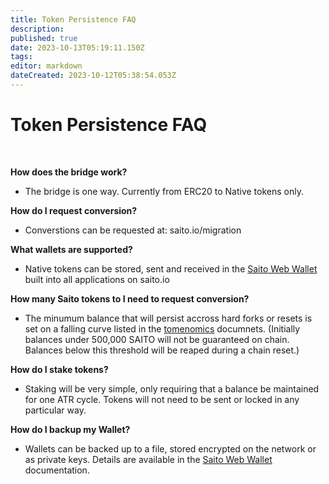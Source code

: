 ```yaml
---
title: Token Persistence FAQ
description: 
published: true
date: 2023-10-13T05:19:11.150Z
tags: 
editor: markdown
dateCreated: 2023-10-12T05:38:54.053Z
---
```


# Token Persistence FAQ

<br>

__How does the bridge work?__
* The bridge is one way. Currently from ERC20 to Native tokens only. 

__How do I request conversion?__
* Converstions can be requested at: saito.io/migration

__What wallets are supported?__
* Native tokens can be stored, sent and received in the [Saito Web Wallet](/software/web-wallet) built into all applications on saito.io

__How many Saito tokens to I need to request conversion?__
* The minumum balance that will persist accross hard forks or resets is set on a falling curve listed in the [tomenomics](/tokenomics) documnets.
  (Initially balances under 500,000 SAITO will not be guaranteed on chain. Balances below this threshold will be reaped during a chain reset.)
  
__How do I stake tokens?__
* Staking will be very simple, only requiring that a balance be maintained for one ATR cycle. Tokens will not need to be sent or locked in any particular way.

__How do I backup my Wallet?__
* Wallets can be backed up to a file, stored encrypted on the network or as private keys.
  Details are available in the [Saito Web Wallet](/software/web-wallet) documentation.
  
  
